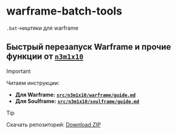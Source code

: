 # warframe-batch-tools

`.bat`-ништяки для warframe

## Быстрый перезапуск Warframe и прочие функции от [`n3m1x10`](https://github.com/N3M1X10)
> [!important]
> Читаем инструкции:
> - **Для Warframe: [`src/n3m1x10/warframe/guide.md`](https://github.com/N3M1X10/warframe-batch-tools/blob/master/src/n3m1x10/warframe/guide.md)**
> - **Для Soulframe: [`src/n3m1x10/soulframe/guide.md`](https://github.com/N3M1X10/warframe-batch-tools/blob/master/src/n3m1x10/soulframe/guide.md)**

> [!tip]
> Скачать репозиторий: [Download ZIP](https://github.com/N3M1X10/warframe-batch-tools/archive/refs/heads/master.zip)
